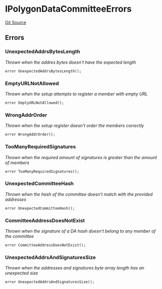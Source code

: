 # IPolygonDataCommitteeErrors
[Git Source](https://github.com/agglayer/agglayer-contracts/blob/856b421eef55a77f98f6fed45beb5ed8e3023c16/contracts/interfaces/IPolygonDataCommitteeErrors.sol)


## Errors
### UnexpectedAddrsBytesLength
*Thrown when the addres bytes doesn't have the expected length*


```solidity
error UnexpectedAddrsBytesLength();
```

### EmptyURLNotAllowed
*Thrown when the setup attempts to register a member with empty URL*


```solidity
error EmptyURLNotAllowed();
```

### WrongAddrOrder
*Thrown when the setup register doesn't order the members correctly*


```solidity
error WrongAddrOrder();
```

### TooManyRequiredSignatures
*Thrown when the required amount of signatures is greater than the amount of members*


```solidity
error TooManyRequiredSignatures();
```

### UnexpectedCommitteeHash
*Thrown when the hash of the committee doesn't match with the provided addresses*


```solidity
error UnexpectedCommitteeHash();
```

### CommitteeAddressDoesNotExist
*Thrown when the signature of a DA hash doesn't belong to any member of the committee*


```solidity
error CommitteeAddressDoesNotExist();
```

### UnexpectedAddrsAndSignaturesSize
*Thrown when the addresses and signatures byte array length has an unexpected size*


```solidity
error UnexpectedAddrsAndSignaturesSize();
```

